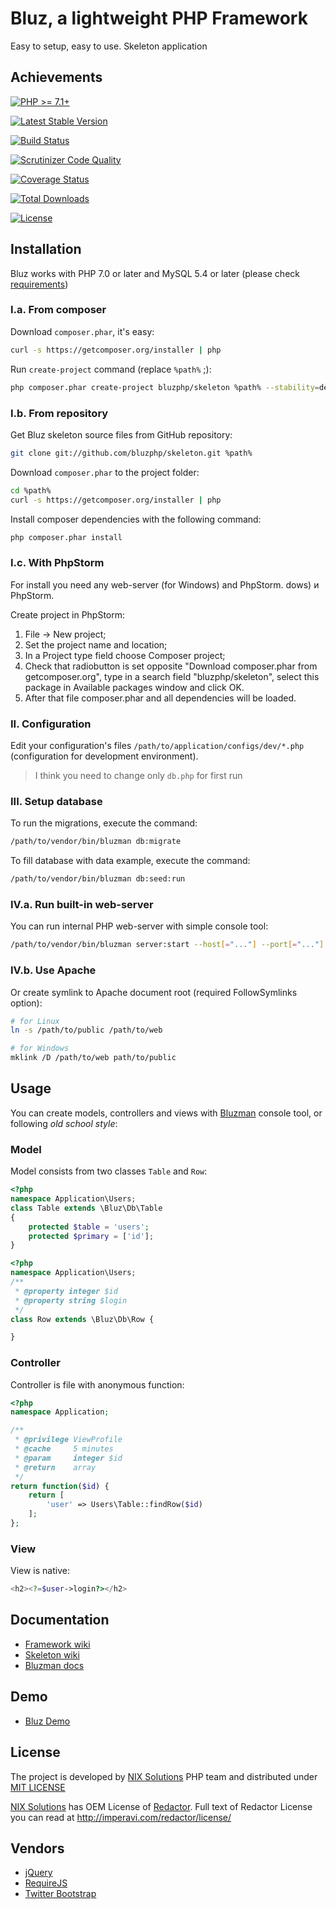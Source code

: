 Bluz, a lightweight PHP Framework
=================================
Easy to setup, easy to use. Skeleton application

## Achievements

[![PHP >= 7.1+](https://img.shields.io/packagist/php-v/bluzphp/skeleton.svg?style=flat)](https://php.net/)

[![Latest Stable Version](https://img.shields.io/packagist/v/bluzphp/skeleton.svg?label=version&style=flat)](https://packagist.org/packages/bluzphp/skeleton)

[![Build Status](https://img.shields.io/travis/bluzphp/skeleton/master.svg?style=flat)](https://travis-ci.org/bluzphp/skeleton)

[![Scrutinizer Code Quality](https://img.shields.io/scrutinizer/g/bluzphp/skeleton.svg?style=flat)](https://scrutinizer-ci.com/g/bluzphp/skeleton/)

[![Coverage Status](https://img.shields.io/coveralls/bluzphp/skeleton/master.svg?style=flat)](https://coveralls.io/r/bluzphp/skeleton?branch=master)

[![Total Downloads](https://img.shields.io/packagist/dt/bluzphp/skeleton.svg?style=flat)](https://packagist.org/packages/bluzphp/skeleton)

[![License](https://img.shields.io/packagist/l/bluzphp/skeleton.svg?style=flat)](https://packagist.org/packages/bluzphp/skeleton)

## Installation
Bluz works with PHP 7.0 or later and MySQL 5.4 or later (please check [requirements](https://github.com/bluzphp/skeleton/wiki/Requirements))

### I.a. From composer
Download `composer.phar`, it's easy:
```bash
curl -s https://getcomposer.org/installer | php
```

Run `create-project` command (replace `%path%` ;):
```bash
php composer.phar create-project bluzphp/skeleton %path% --stability=dev
```

### I.b. From repository
Get Bluz skeleton source files from GitHub repository:
```bash
git clone git://github.com/bluzphp/skeleton.git %path%
```

Download `composer.phar` to the project folder:
```bash
cd %path%
curl -s https://getcomposer.org/installer | php
```

Install composer dependencies with the following command:
```bash
php composer.phar install
```

### I.c. With PhpStorm
For install you need any web-server (for Windows) and PhpStorm. dows) и PhpStorm.

Create project in PhpStorm:

1. File -> New project;
2. Set the project name and location;
3. In a Project type field choose Composer project;
4. Check that radiobutton is set opposite "Download composer.phar from getcomposer.org", type in a search field "bluzphp/skeleton", select this package in Available packages window and click OK.
5. After that file composer.phar and all dependencies will be loaded. 

### II. Configuration
Edit your configuration's files `/path/to/application/configs/dev/*.php` (configuration for development environment).
> I think you need to change only `db.php` for first run

### III. Setup database
To run the migrations, execute the command:
```bash
/path/to/vendor/bin/bluzman db:migrate
```

To fill database with data example, execute the command:
```bash
/path/to/vendor/bin/bluzman db:seed:run
```

### IV.a. Run built-in web-server
You can run internal PHP web-server with simple console tool:
```bash
/path/to/vendor/bin/bluzman server:start --host[="..."] --port[="..."]
```

### IV.b. Use Apache
Or create symlink to Apache document root (required FollowSymlinks option):

```bash
# for Linux
ln -s /path/to/public /path/to/web
```

```bash
# for Windows
mklink /D /path/to/web path/to/public
```

## Usage

You can create models, controllers and views with [Bluzman](https://github.com/bluzphp/bluzman) console tool, 
or following *old school style*:

### Model
Model consists from two classes `Table` and `Row`:
```php
<?php
namespace Application\Users;
class Table extends \Bluz\Db\Table
{
    protected $table = 'users';
    protected $primary = ['id'];
}
```

```php
<?php
namespace Application\Users;
/**
 * @property integer $id
 * @property string $login
 */
class Row extends \Bluz\Db\Row {

}
```

### Controller
Controller is file with anonymous function:
```php
<?php
namespace Application;

/**
 * @privilege ViewProfile
 * @cache     5 minutes
 * @param     integer $id
 * @return    array
 */
return function($id) {
    return [
        'user' => Users\Table::findRow($id)
    ];
};
```

### View
View is native:
```php
<h2><?=$user->login?></h2>
```

## Documentation
* [Framework wiki](https://github.com/bluzphp/framework/wiki)
* [Skeleton wiki](https://github.com/bluzphp/skeleton/wiki)
* [Bluzman docs](https://github.com/bluzphp/bluzman)

## Demo
* [Bluz Demo](http://bluz.demo.php.nixdev.co)

## License
The project is developed by [NIX Solutions](http://nixsolutions.com) PHP team and distributed under [MIT LICENSE](https://raw.github.com/bluzphp/skeleton/master/LICENSE.md)

[NIX Solutions](http://nixsolutions.com) has OEM License of [Redactor](http://imperavi.com/redactor/).
Full text of Redactor License you can read at http://imperavi.com/redactor/license/

## Vendors
* [jQuery](https://github.com/jquery/jquery/)
* [RequireJS](http://requirejs.org/)
* [Twitter Bootstrap](http://getbootstrap.com/)
